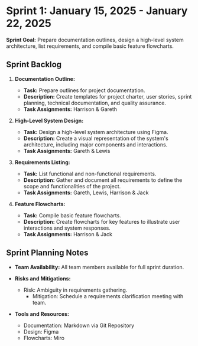 # Sprint 1: January 15, 2025 - January 22, 2025

**Sprint Goal:** Prepare documentation outlines, design a high-level system architecture, list requirements, and compile basic feature flowcharts.

## Sprint Backlog

1. **Documentation Outline:**
   - **Task:** Prepare outlines for project documentation.
   - **Description:** Create templates for project charter, user stories, sprint planning, technical documentation, and quality assurance.
   - **Task Assignments:** Harrison & Gareth

2. **High-Level System Design:**
   - **Task:** Design a high-level system architecture using Figma.
   - **Description:** Create a visual representation of the system's architecture, including major components and interactions.
   - **Task Assignments:** Gareth & Lewis

3. **Requirements Listing:**
   - **Task:** List functional and non-functional requirements.
   - **Description:** Gather and document all requirements to define the scope and functionalities of the project.
   - **Task Assignments:** Gareth, Lewis, Harrison & Jack

4. **Feature Flowcharts:**
   - **Task:** Compile basic feature flowcharts.
   - **Description:** Create flowcharts for key features to illustrate user interactions and system responses.
   - **Task Assignments:** Harrison & Jack

## Sprint Planning Notes

- **Team Availability:** All team members available for full sprint duration.
- **Risks and Mitigations:**
  - Risk: Ambiguity in requirements gathering.
    - Mitigation: Schedule a requirements clarification meeting with team.

- **Tools and Resources:**
  - Documentation: Markdown via Git Repository
  - Design: Figma
  - Flowcharts: Miro
